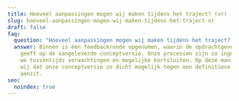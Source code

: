 ```yaml
---
title: Hoeveel aanpassingen mogen wij maken tijdens het traject? (vr)
slug: hoeveel-aanpassingen-mogen-wij-maken-tijdens-het-traject-vr
draft: false
faq:
  question: "Hoeveel aanpassingen mogen wij maken tijdens het traject? "
  answer: Binnen is één feedbackronde opgenomen, waarin de opdrachtgever feedback
    geeft op de aangeleverde conceptversie. Onze processen zijn zo ingericht dat
    we tussentijds verwachtingen en mogelijke kortsluiten. Op deze manier zorgen
    wij dat onze conceptversie zo dicht mogelijk tegen een definitieve versie
    aanzit.
seo:
  noindex: true
---
```

